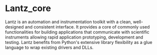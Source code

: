 Lantz_core
==========

Lantz is an automation and instrumentation toolkit with a clean, well-designed
and consistent interface. It provides a core of commonly used functionalities
for building applications that communicate with scientific instruments
allowing rapid application prototyping, development and testing. Lantz
benefits from Python's extensive library flexibility as a glue language to
wrap existing drivers and DLLs.
